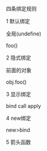 四条绑定规则

1 默认绑定

全局(undefine)

foo()

2 隐式绑定

前面的对象

obj.foo()

3 显示绑定

bind call apply

4 new绑定

new>bind

5 箭头函数
